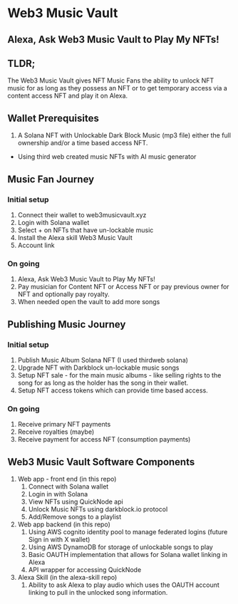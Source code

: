 # Web3 Music Vault

## Alexa, Ask Web3 Music Vault to Play My NFTs!

## TLDR; 

The Web3 Music Vault gives NFT Music Fans the ability to unlock NFT music for as long as they possess an NFT or to get temporary access via a content access NFT and play it on Alexa.


## Wallet Prerequisites


 1. A Solana NFT with Unlockable Dark Block Music (mp3 file) either the full ownership and/or a time based access NFT.
  - Using third web created music NFTs with AI music generator

## Music Fan Journey


### Initial setup
1. Connect their wallet to web3musicvault.xyz
2. Login with Solana wallet
3. Select + on NFTs that have un-lockable music
4. Install the Alexa skill Web3 Music Vault 
5. Account link


### On going
1. Alexa, Ask Web3 Music Vault to Play My NFTs!
2. Pay musician for Content NFT or Access NFT or pay previous owner for NFT and optionally pay royalty.
3. When needed open the vault to add more songs


## Publishing Music Journey


### Initial setup
1. Publish Music Album Solana NFT (I used thirdweb solana)
2. Upgrade NFT with Darkblock un-lockable music songs
3. Setup NFT sale - for the main music albums - like selling rights to the song for as long as the holder has the song in their wallet.
4. Setup NFT access tokens which can provide time based access.


### On going
1. Receive primary NFT payments
2. Receive royalties (maybe)
3. Receive payment for access NFT (consumption payments)


## Web3 Music Vault Software Components


1. Web app - front end  (in this repo)
   1. Connect with Solana wallet
   2. Login in with Solana
   3. View NFTs using QuickNode api
   4. Unlock Music NFTs using darkblock.io protocol
   5. Add/Remove songs to a playlist
2. Web app backend (in this repo)
   1. Using AWS cognito identity pool to manage federated logins (future Sign in with X wallet)
   2. Using AWS DynamoDB for storage of unlockable songs to play
   3. Basic OAUTH implementation that allows for Solana wallet linking in Alexa
   4. API wrapper for accessing QuickNode
3. Alexa Skill (in the alexa-skill repo)
   1. Ability to ask Alexa to play audio which uses the OAUTH account linking to pull in the unlocked song information.

